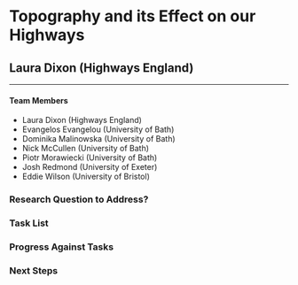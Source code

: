 # Topography and its Effect on our Highways 

## Laura Dixon (Highways England)

---

#### Team Members

* Laura Dixon (Highways England)
* Evangelos Evangelou (University of Bath)
* Dominika Malinowska (University of Bath)
* Nick McCullen (University of Bath)
* Piotr Morawiecki (University of Bath)
* Josh Redmond (University of Exeter)
* Eddie Wilson (University of Bristol)


### Research Question to Address?



### Task List



### Progress Against Tasks



### Next Steps

